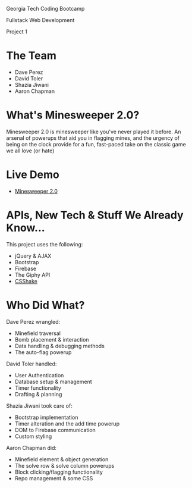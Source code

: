 Georgia Tech Coding Bootcamp

Fullstack Web Development

Project 1

# The Team
* Dave Perez
* David Toler
* Shazia Jiwani
* Aaron Chapman

# What's Minesweeper 2.0?
Minesweeper 2.0 is minesweeper like you've never played it before. An arsenal of powerups that aid you in flagging mines, and the urgency of being on the clock provide for a fun, fast-paced take on the classic game we all love (or hate)

# Live Demo
* [Minesweeper 2.0](http://aaronchapman.github.io/minesweeper-2.0)

# APIs, New Tech & Stuff We Already Know...
This project uses the following:
* jQuery & AJAX
* Bootstrap
* Firebase
* The Giphy API
* [CSShake](http://elrumordelaluz.github.io/csshake/)

# Who Did What?
Dave Perez wrangled:
* Minefield traversal
* Bomb placement & interaction
* Data handling & debugging methods
* The auto-flag powerup

David Toler handled:
* User Authentication
* Database setup & management
* Timer functionality
* Drafting & planning

Shazia Jiwani took care of:
* Bootstrap implementation
* Timer alteration and the add time powerup
* DOM to Firebase communication
* Custom styling

Aaron Chapman did:
* Minefield element & object generation
* The solve row & solve column powerups
* Block clicking/flagging functionality
* Repo management & some CSS
